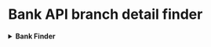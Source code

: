# Bank API branch detail finder

<details>
  <summary><strong>Bank Finder</strong></summary>
  


## **BankFinder: Django API server to fetch bank details**

This project is a Django-based API that allows users to search for bank accounts based on branch names. The data is stored in a CSV file and is loaded into memory for searching.

### Features

- Search for bank accounts by branch name
- Return all rows containing the specified branch name
- Simple and easy-to-use API

### Requirements

- Python 3.x
- Django
- Pandas

### Installation

1. **Clone the repository:**
   ```bash
   git clone https://github.com/mdzahid80/bankFinder.git
   cd bank-account-search-api
   ```

2. **Create a virtual environment:**
   ```bash
   python -m venv venv
   source venv/bin/activate  # On Windows use `venv\Scripts\activate`
   ```

3. **Install the required packages:**
   ```bash
   pip install -r requirements.txt
   ```

4. **Set up the Django project:**
   ```bash
   python manage.py migrate
   python manage.py runserver
   ```

### **Testing**

1. Open Postman and create a new HTTP request for each of the REST API endpoints.
2. Send requests to the endpoints to test the API details
3. Verify that the responses are correct and the data fetch is according to requirements.

## Usage

1. **Upload the CSV file:**
   - Place your CSV file in the project directory. Ensure the file is named `bank_branches.csv`.

2. **Run the server:**
   ```bash
   python manage.py runserver
   ```

3. **Search for bank accounts:**
   - Use the following endpoint to search for bank accounts by branch name:
     ```
     GET http://127.0.0.1:8000/finder/search/?keyword=branch_name
     ```

## Example

To search for bank accounts in the "Delhi" branch, use the following URL:
```
http://127.0.0.1:8000/finder/search/?keyword=Delhi
```

## Project Structure

```
bank-account-search-api/
│
├── myproject/
│   ├── __init__.py
│   ├── settings.py
│   ├── urls.py
│   ├── wsgi.py
│   └── asgi.py
│
├── finder/
│   ├── migrations/
│   ├── __init__.py
│   ├── admin.py
│   ├── apps.py
│   ├── models.py
│   ├── views.py
│   ├── urls.py
│   └── tests.py
│
├── data.csv
├── manage.py
└── requirements.txt
```

